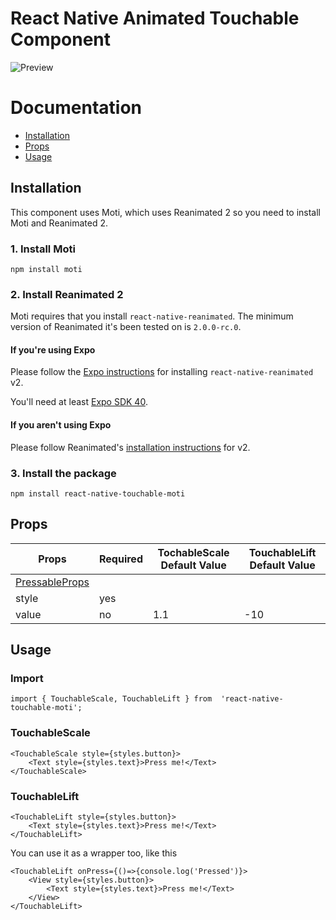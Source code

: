 # React Native Animated Touchable Component

![Preview](https://im.ezgif.com/tmp/ezgif-1-cd64b6e2229e.gif)

# Documentation

- [Installation](#Installation)
- [Props](#Props)
- [Usage](#Usage)

## Installation

This component uses Moti, which uses Reanimated 2 so you need to install Moti and Reanimated 2.

### 1. Install Moti

    npm install moti

### 2. Install Reanimated 2

Moti requires that you install `react-native-reanimated`. The minimum version of Reanimated it's been tested on is `2.0.0-rc.0`.

#### If you're using Expo

Please follow the [Expo instructions](https://docs.expo.io/versions/latest/sdk/reanimated/#experimental-support-for-v2) for installing `react-native-reanimated` v2.

You'll need at least [Expo SDK 40](https://docs.expo.io/workflow/upgrading-expo-sdk-walkthrough/).

#### If you aren't using Expo

Please follow Reanimated's [installation instructions](https://docs.swmansion.com/react-native-reanimated/docs/installation) for v2.

### 3. Install the package

    npm install react-native-touchable-moti

## Props

| Props                                                          | Required | TochableScale Default Value | TouchableLift Default Value |
| -------------------------------------------------------------- | -------- | --------------------------- | --------------------------- |
| [PressableProps](https://reactnative.dev/docs/pressable#props) |          |                             |                             |
| style                                                          | yes      |                             |                             |
| value                                                          | no       | 1.1                         | -10                         |

## Usage

### Import

    import { TouchableScale, TouchableLift } from  'react-native-touchable-moti';

### TouchableScale

    <TouchableScale style={styles.button}>
        <Text style={styles.text}>Press me!</Text>
    </TouchableScale>

### TouchableLift

    <TouchableLift style={styles.button}>
        <Text style={styles.text}>Press me!</Text>
    </TouchableLift>

You can use it as a wrapper too, like this

    <TouchableLift onPress={()=>{console.log('Pressed')}>
        <View style={styles.button}>
    	    <Text style={styles.text}>Press me!</Text>
        </View>
    </TouchableLift>


